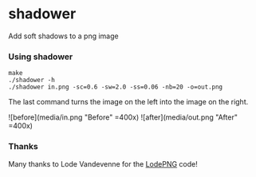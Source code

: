 # shadower
Add soft shadows to a png image

### Using shadower

    make
    ./shadower -h
    ./shadower in.png -sc=0.6 -sw=2.0 -ss=0.06 -nb=20 -o=out.png

The last command turns the image on the left into the image on the right.

![before](media/in.png "Before" =400x) ![after](media/out.png "After" =400x)

### Thanks

Many thanks to Lode Vandevenne for the [LodePNG](http://lodev.org/lodepng/) code!

